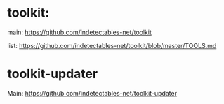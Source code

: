
# toolkit:
main: https://github.com/indetectables-net/toolkit

list: https://github.com/indetectables-net/toolkit/blob/master/TOOLS.md 

# toolkit-updater 

Main: https://github.com/indetectables-net/toolkit-updater
